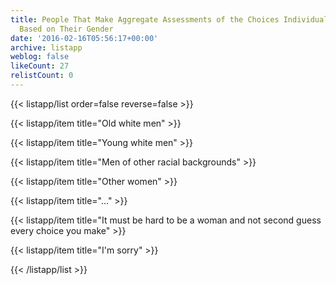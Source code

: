 ```yaml
---
title: People That Make Aggregate Assessments of the Choices Individual Women Make
  Based on Their Gender
date: '2016-02-16T05:56:17+00:00'
archive: listapp
weblog: false
likeCount: 27
relistCount: 0
---
```



{{< listapp/list order=false reverse=false >}}

   {{< listapp/item title="Old white men" >}}

   {{< listapp/item title="Young white men" >}}

   {{< listapp/item title="Men of other racial backgrounds" >}}

   {{< listapp/item title="Other women" >}}

   {{< listapp/item title="..." >}}

   {{< listapp/item title="It must be hard to be a woman and not second guess every choice you make" >}}

   {{< listapp/item title="I'm sorry" >}}

{{< /listapp/list >}}
